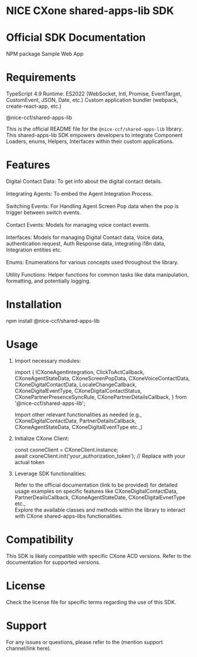 # NICE CXone shared-apps-lib SDK

# Official SDK Documentation
NPM package
Sample Web App

# Requirements

TypeScript 4.9
Runtime: ES2022 (WebSocket, Intl, Promise, EventTarget, CustomEvent, JSON, Date, etc.)
Custom application bundler (webpack, create-react-app, etc.)

@nice-ccf/shared-apps-lib

This is the official README file for the `@nice-ccf/shared-apps-lib` library. This shared-apps-lib SDK empowers developers to integrate Component Loaders, enums, Helpers, Interfaces within their custom applications.

# Features
Digital Contact Data: To get info about the digital contact details.
<br/><br />
Integrating Agents: To embed the Agent Integration Process.
<br/><br />
Switching Events: For Handling Agent Screen Pop data when the pop is trigger between switch events.
<br/><br />
Contact Events: Models for managing voice contact events.
<br/><br />
Interfaces: Models for managing Digital Contact data, Voice data, authentication request, Auth Response data, integrating i18n data, Integration entities etc.
<br/> <br />
Enums: Enumerations for various concepts used throughout the library.
<br/><br />
Utility Functions: Helper functions for common tasks like data manipulation, formatting, and potentially logging.<br />


# Installation

npm install @nice-ccf/shared-apps-lib

# Usage

1. Import necessary modules: <br />

    import {
      ICXoneAgentIntegration,
      ClickToActCallback,
      CXoneAgentStateData,
      CXoneScreenPopData,
      CXoneVoiceContactData,
      CXoneDigitalContactData,
      LocaleChangeCallback,
      CXoneDigitalEventType,
      CXoneDigitalContactStatus,
      CXonePartnerPresenceSyncRule,
      CXonePartnerDetailsCallback,
    } from '@nice-ccf/shared-apps-lib';<br />

    Import other relevant functionalities as needed (e.g., CXoneDigitalContactData, PartnerDetailsCallback, CXoneAgentStateData, CXoneDigitalEventType etc.,)

2. Initialize CXone Client:<br />

   const cxoneClient = CXoneClient.instance;<br />
   await cxoneClient.init('your_authorization_token'); // Replace with your actual token

3. Leverage SDK functionalities:

    Refer to the official documentation (link to be provided) for detailed usage examples on specific features like CXoneDigitalContactData, PartnerDeailsCallback, CXoneAgentStateDate, CXoneDigitalEvnetType etc., <br />
    Explore the available classes and methods within the library to interact with CXone shared-apps-libs functionalities.

# Compatibility

This SDK is likely compatible with specific CXone ACD versions. Refer to the documentation for supported versions.

# License

Check the license file for specific terms regarding the use of this SDK.

# Support

For any issues or questions, please refer to the (mention support channel/link here).